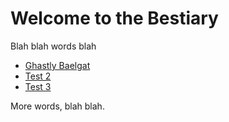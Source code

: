 # Welcome to the Bestiary

Blah blah words blah

- [Ghastly Baelgat](bestiary_entry_ghastlybaelgat.md)
- [Test 2](bestiary_entry_2.md)
- [Test 3](bestiary_entry_3.md)

More words, blah blah.

